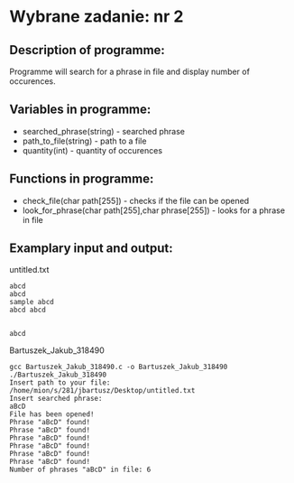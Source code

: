 # Wybrane zadanie: nr 2

## Description of programme:

Programme will search for a phrase in file and display number of occurences.

## Variables in programme:

* searched_phrase(string) - searched phrase
* path_to_file(string) - path to a file
* quantity(int) - quantity of occurences

## Functions in programme:

* check_file(char path[255]) - checks if the file can be opened
* look_for_phrase(char path[255],char phrase[255]) - looks for a phrase in file

## Examplary input and output: 

untitled.txt
```
abcd
abcd
sample abcd
abcd abcd


abcd
```

Bartuszek_Jakub_318490
```
gcc Bartuszek_Jakub_318490.c -o Bartuszek_Jakub_318490
./Bartuszek_Jakub_318490
Insert path to your file:
/home/mion/s/281/jbartusz/Desktop/untitled.txt
Insert searched phrase:
aBcD
File has been opened!
Phrase "aBcD" found!
Phrase "aBcD" found!
Phrase "aBcD" found!
Phrase "aBcD" found!
Phrase "aBcD" found!
Phrase "aBcD" found!
Number of phrases "aBcD" in file: 6
```